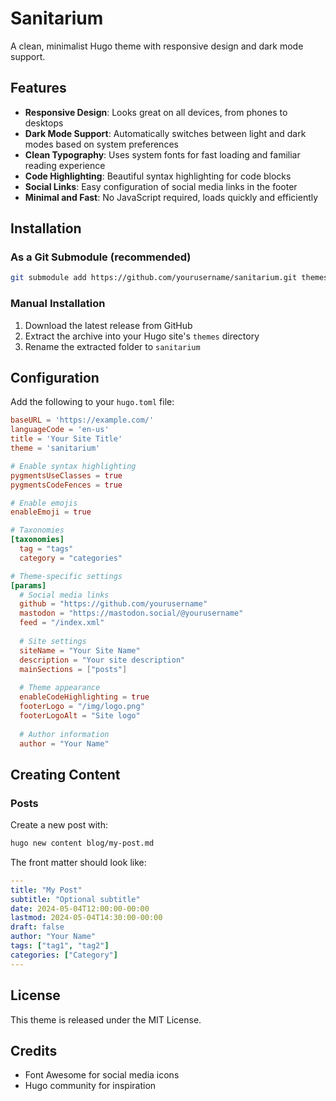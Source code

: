 # Sanitarium

A clean, minimalist Hugo theme with responsive design and dark mode support.

## Features

- **Responsive Design**: Looks great on all devices, from phones to desktops
- **Dark Mode Support**: Automatically switches between light and dark modes based on system preferences
- **Clean Typography**: Uses system fonts for fast loading and familiar reading experience
- **Code Highlighting**: Beautiful syntax highlighting for code blocks
- **Social Links**: Easy configuration of social media links in the footer
- **Minimal and Fast**: No JavaScript required, loads quickly and efficiently

## Installation

### As a Git Submodule (recommended)

```bash
git submodule add https://github.com/yourusername/sanitarium.git themes/sanitarium
```

### Manual Installation

1. Download the latest release from GitHub
2. Extract the archive into your Hugo site's `themes` directory
3. Rename the extracted folder to `sanitarium`

## Configuration

Add the following to your `hugo.toml` file:

```toml
baseURL = 'https://example.com/'
languageCode = 'en-us'
title = 'Your Site Title'
theme = 'sanitarium'

# Enable syntax highlighting
pygmentsUseClasses = true
pygmentsCodeFences = true

# Enable emojis
enableEmoji = true

# Taxonomies
[taxonomies]
  tag = "tags"
  category = "categories"

# Theme-specific settings
[params]
  # Social media links
  github = "https://github.com/yourusername"
  mastodon = "https://mastodon.social/@yourusername"
  feed = "/index.xml"
  
  # Site settings
  siteName = "Your Site Name"
  description = "Your site description"
  mainSections = ["posts"]
  
  # Theme appearance
  enableCodeHighlighting = true
  footerLogo = "/img/logo.png"
  footerLogoAlt = "Site logo"
  
  # Author information
  author = "Your Name"
```

## Creating Content

### Posts

Create a new post with:

```bash
hugo new content blog/my-post.md
```

The front matter should look like:

```yaml
---
title: "My Post"
subtitle: "Optional subtitle"
date: 2024-05-04T12:00:00-00:00
lastmod: 2024-05-04T14:30:00-00:00
draft: false
author: "Your Name"
tags: ["tag1", "tag2"]
categories: ["Category"]
---
```

## License

This theme is released under the MIT License.

## Credits

- Font Awesome for social media icons
- Hugo community for inspiration
